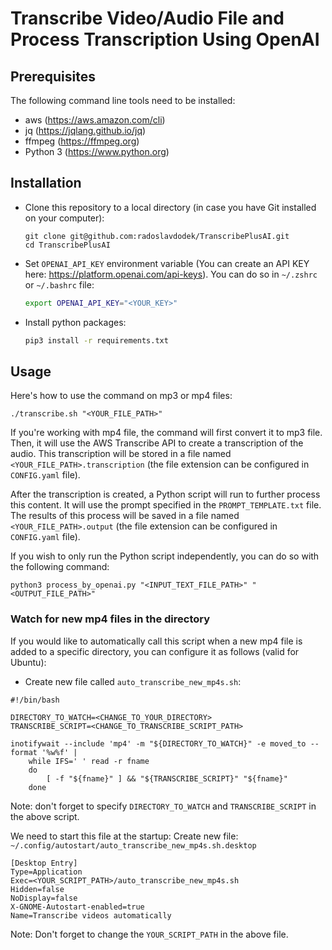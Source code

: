 # Transcribe Video/Audio File and Process Transcription Using OpenAI

## Prerequisites

The following command line tools need to be installed:
- aws (https://aws.amazon.com/cli)
- jq (https://jqlang.github.io/jq)
- ffmpeg (https://ffmpeg.org)
- Python 3 (https://www.python.org)

## Installation

- Clone this repository to a local directory (in case you have Git installed on your computer):

  ```shell
  git clone git@github.com:radoslavdodek/TranscribePlusAI.git
  cd TranscribePlusAI
  ```

- Set `OPENAI_API_KEY` environment variable (You can create an API KEY here: https://platform.openai.com/api-keys). You can do so in `~/.zshrc` or `~/.bashrc` file:
  ```sh
  export OPENAI_API_KEY="<YOUR_KEY>"
  ```
- Install python packages:
  ```sh
  pip3 install -r requirements.txt
  ```

## Usage

Here's how to use the command on mp3 or mp4 files:

```shell
./transcribe.sh "<YOUR_FILE_PATH>"
```

If you're working with mp4 file, the command will first convert it to mp3 file. 
Then, it will use the AWS Transcribe API to create a transcription of the audio. 
This transcription will be stored in a file named `<YOUR_FILE_PATH>.transcription`
(the file extension can be configured in `CONFIG.yaml` file).

After the transcription is created, a Python script will run to further process this content. 
It will use the prompt specified in the `PROMPT_TEMPLATE.txt` file.
The results of this process will be saved in a file named `<YOUR_FILE_PATH>.output`
(the file extension can be configured in `CONFIG.yaml` file).

If you wish to only run the Python script independently, you can do so with the following command:

```shell
python3 process_by_openai.py "<INPUT_TEXT_FILE_PATH>" "<OUTPUT_FILE_PATH>"
```

### Watch for new mp4 files in the directory

If you would like to automatically call this script when a new mp4 file is added to a specific directory, 
you can configure it as follows (valid for Ubuntu):

- Create new file called `auto_transcribe_new_mp4s.sh`:

```shell
#!/bin/bash

DIRECTORY_TO_WATCH=<CHANGE_TO_YOUR_DIRECTORY>
TRANSCRIBE_SCRIPT=<CHANGE_TO_TRANSCRIBE_SCRIPT_PATH>

inotifywait --include 'mp4' -m "${DIRECTORY_TO_WATCH}" -e moved_to --format '%w%f' |
    while IFS=' ' read -r fname
    do
        [ -f "${fname}" ] && "${TRANSCRIBE_SCRIPT}" "${fname}"
    done
```

Note: don't forget to specify `DIRECTORY_TO_WATCH` and `TRANSCRIBE_SCRIPT` in the above script. 

We need to start this file at the startup:
Create new file: `~/.config/autostart/auto_transcribe_new_mp4s.sh.desktop`

```
[Desktop Entry]
Type=Application
Exec=<YOUR_SCRIPT_PATH>/auto_transcribe_new_mp4s.sh
Hidden=false
NoDisplay=false
X-GNOME-Autostart-enabled=true
Name=Transcribe videos automatically
```

Note: Don't forget to change the `YOUR_SCRIPT_PATH` in the above file.

